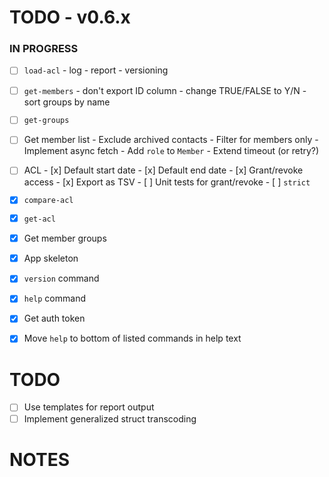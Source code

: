 # TODO - v0.6.x

### IN PROGRESS

- [ ] `load-acl`
       - log
       - report
       - versioning

- [ ] `get-members`
       - don't export ID column
       - change TRUE/FALSE to Y/N
       - sort groups by name

- [ ] `get-groups`

- [ ] Get member list
      - Exclude archived contacts
      - Filter for members only
      - Implement async fetch
      - Add `role` to `Member`
      - Extend timeout (or retry?)

- [ ] ACL
      - [x] Default start date
      - [x] Default end date
      - [x] Grant/revoke access
      - [x] Export as TSV
      - [ ] Unit tests for grant/revoke
      - [ ] `strict` 

- [x] `compare-acl`
- [x] `get-acl`
- [x] Get member groups
- [x] App skeleton
- [x] `version` command
- [x] `help` command
- [x] Get auth token
- [x] Move `help` to bottom of listed commands in help text

# TODO

- [ ] Use templates for report output
- [ ] Implement generalized struct transcoding

# NOTES
